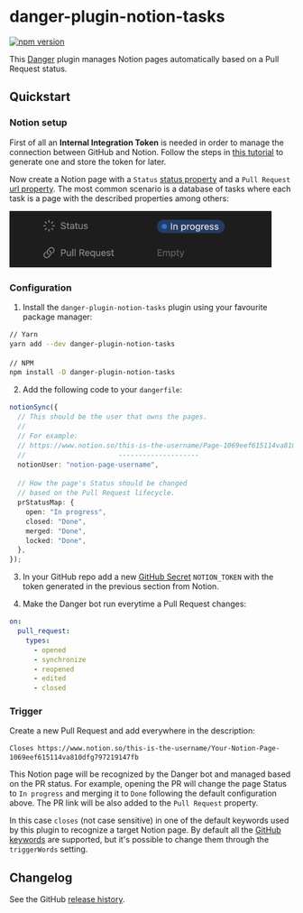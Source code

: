 # danger-plugin-notion-tasks

[![npm version](https://badge.fury.io/js/danger-plugin-notion-tasks.svg)](https://badge.fury.io/js/danger-plugin-notion-tasks)

This [Danger](https://danger.systems/js/) plugin manages Notion pages automatically based on a Pull Request status.

## Quickstart

### Notion setup

First of all an **Internal Integration Token** is needed in order to manage the connection between GitHub and Notion. Follow the steps in [this tutorial](https://www.notion.so/help/create-integrations-with-the-notion-api#create-an-internal-integration) to generate one and store the token for later.

Now create a Notion page with a `Status` [status property](https://www.notion.so/help/guides/status-property-gives-clarity-on-tasks) and a `Pull Request` [url property](https://www.notion.so/help/database-properties#basic-properties). The most common scenario is a database of tasks where each task is a page with the described properties among others:

<img
  src="assets/notion-properties.png"
  alt="Notion page required properties"
  title="Notion page required properties"
  height="100px"
/>

### Configuration

1. Install the `danger-plugin-notion-tasks` plugin using your favourite package manager:

```sh
// Yarn
yarn add --dev danger-plugin-notion-tasks

// NPM
npm install -D danger-plugin-notion-tasks
```

2. Add the following code to your `dangerfile`:

```ts
notionSync({
  // This should be the user that owns the pages.
  //
  // For example:
  // https://www.notion.so/this-is-the-username/Page-1069eef615114va810dfg797219147fb
  //                       --------------------
  notionUser: "notion-page-username",

  // How the page's Status should be changed
  // based on the Pull Request lifecycle.
  prStatusMap: {
    open: "In progress",
    closed: "Done",
    merged: "Done",
    locked: "Done",
  },
});
```

3. In your GitHub repo add a new [GitHub Secret](https://docs.github.com/en/actions/security-guides/encrypted-secrets) `NOTION_TOKEN` with the token generated in the previous section from Notion.

4. Make the Danger bot run everytime a Pull Request changes:

```yml
on:
  pull_request:
    types:
      - opened
      - synchronize
      - reopened
      - edited
      - closed
```

### Trigger

Create a new Pull Request and add everywhere in the description:

```
Closes https://www.notion.so/this-is-the-username/Your-Notion-Page-1069eef615114va810dfg797219147fb
```

This Notion page will be recognized by the Danger bot and managed based on the PR status. For example, opening the PR will change the page Status to `In progress` and merging it to `Done` following the default configuration above. The PR link will be also added to the `Pull Request` property.

In this case `closes` (not case sensitive) in one of the default keywords used by this plugin to recognize a target Notion page. By default all the [GitHub keywords](https://docs.github.com/en/get-started/writing-on-github/working-with-advanced-formatting/using-keywords-in-issues-and-pull-requests) are supported, but it's possible to change them through the `triggerWords` setting.

## Changelog

See the GitHub [release history](https://github.com/dgopsq/danger-plugin-notion-tasks/releases).
